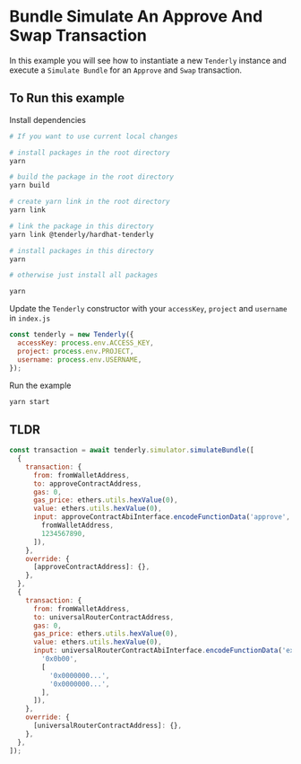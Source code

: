 # Bundle Simulate An Approve And Swap Transaction

In this example you will see how to instantiate a new `Tenderly` instance and execute a `Simulate Bundle` for an `Approve` and `Swap` transaction.

## To Run this example

Install dependencies

```bash
# If you want to use current local changes

# install packages in the root directory
yarn

# build the package in the root directory
yarn build

# create yarn link in the root directory
yarn link

# link the package in this directory
yarn link @tenderly/hardhat-tenderly

# install packages in this directory
yarn

# otherwise just install all packages

yarn
```

Update the `Tenderly` constructor with your `accessKey`, `project` and `username` in `index.js`

```javascript
const tenderly = new Tenderly({
  accessKey: process.env.ACCESS_KEY,
  project: process.env.PROJECT,
  username: process.env.USERNAME,
});
```

Run the example

```bash
yarn start
```

## TLDR

```javascript
const transaction = await tenderly.simulator.simulateBundle([
  {
    transaction: {
      from: fromWalletAddress,
      to: approveContractAddress,
      gas: 0,
      gas_price: ethers.utils.hexValue(0),
      value: ethers.utils.hexValue(0),
      input: approveContractAbiInterface.encodeFunctionData('approve', [
        fromWalletAddress,
        1234567890,
      ]),
    },
    override: {
      [approveContractAddress]: {},
    },
  },
  {
    transaction: {
      from: fromWalletAddress,
      to: universalRouterContractAddress,
      gas: 0,
      gas_price: ethers.utils.hexValue(0),
      value: ethers.utils.hexValue(0),
      input: universalRouterContractAbiInterface.encodeFunctionData('execute', [
        '0x0b00',
        [
          '0x0000000...',
          '0x0000000...',
        ],
      ]),
    },
    override: {
      [universalRouterContractAddress]: {},
    },
  },
]);
```
